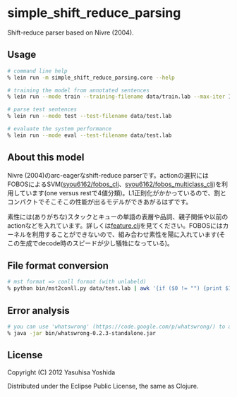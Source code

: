 # simple_shift_reduce_parsing

Shift-reduce parser based on Nivre (2004).

## Usage

```sh
# command line help
% lein run -m simple_shift_reduce_parsing.core --help

# training the model from annotated sentences
% lein run --mode train --training-filename data/train.lab --max-iter 10 --lambda 0.005

# parse test sentences
% lein run --mode test --test-filename data/test.lab

# evaluate the system performance
% lein run --mode eval --test-filename data/test.lab
```

## About this model
Nivre (2004)のarc-eagerなshift-reduce parserです。actionの選択にはFOBOSによるSVM([syou6162/fobos_clj](https://github.com/syou6162/fobos_clj)、[syou6162/fobos_multiclass_clj](https://github.com/syou6162/fobos_multiclass_clj))を利用しています(one versus restで4値分類)。L1正則化がかかっているので、割とコンパクトでそこそこの性能が出るモデルができあがるはずです。

素性には(ありがちな)スタックとキューの単語の表層や品詞、親子関係や以前のactionなどを入れています。詳しくは[feature.clj](https://github.com/syou6162/simple_shift_reduce_parsing/blob/master/src/simple_shift_reduce_parsing/feature.clj)を見てください。FOBOSにはカーネルを利用することができないので、組み合わせ素性を陽に入れています(そこの生成でdecode時のスピードが少し犠牲になっている)。

## File format conversion

```sh
# mst format => conll format (with unlabeld)
% python bin/mst2conll.py data/test.lab | awk '{if ($0 != "") {print $1"\t"$2"\t"$3"\t"$4"\t"$5"\t"$6"\t"$7"\t_"} else {print}}' > gold.txt
```

## Error analysis

```sh
# you can use 'whatswrong' (https://code.google.com/p/whatswrong/) to analyze the parsing errors
% java -jar bin/whatswrong-0.2.3-standalone.jar
```

## License

Copyright (C) 2012 Yasuhisa Yoshida

Distributed under the Eclipse Public License, the same as Clojure.
